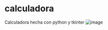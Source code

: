 # calculadora
Calculadora hecha con python y tkinter
![image](https://github.com/bas-clavijo/calculadora/assets/81445698/3c0350d8-c73c-4e81-b17e-7704d3f92cf7)
